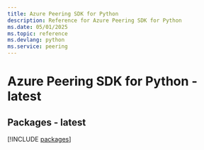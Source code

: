 ```yaml
---
title: Azure Peering SDK for Python
description: Reference for Azure Peering SDK for Python
ms.date: 05/01/2025
ms.topic: reference
ms.devlang: python
ms.service: peering
---
```

# Azure Peering SDK for Python - latest
## Packages - latest
[!INCLUDE [packages](peering-index.md)]